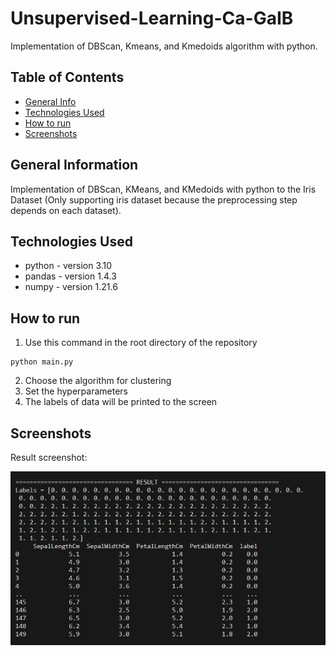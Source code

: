 # Unsupervised-Learning-Ca-GaIB
Implementation of DBScan, Kmeans, and Kmedoids algorithm with python.

## Table of Contents
* [General Info](#general-information)
* [Technologies Used](#technologies-used)
* [How to run](#how-to-run)
* [Screenshots](#screenshots)


## General Information
Implementation of DBScan, KMeans, and KMedoids with python to the Iris Dataset (Only supporting iris dataset because the preprocessing step depends on each dataset).


## Technologies Used
- python - version 3.10
- pandas - version 1.4.3
- numpy - version 1.21.6

## How to run
1. Use this command in the root directory of the repository
```
python main.py
```
2. Choose the algorithm for clustering
3. Set the hyperparameters
4. The labels of data will be printed to the screen

## Screenshots
Result screenshot:

![Example screenshot](./docs/1.png)